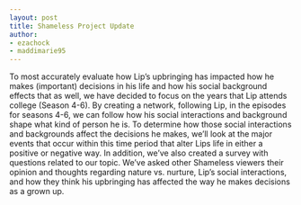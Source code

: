 ```yaml
---
layout: post
title: Shameless Project Update
author: 
- ezachock 
- maddimarie95
---
```


To most accurately evaluate how Lip’s upbringing has impacted how he makes (important) decisions in his life and how his social 
background effects that as well, we have decided to focus on the years that Lip attends college (Season 4-6). By creating a network, 
following Lip, in the episodes for seasons 4-6, we can follow how his social interactions and background shape what kind of person 
he is. To determine how those social interactions and backgrounds affect the decisions he makes, we’ll look at the major events that
occur within this time period that alter Lips life in either a positive or negative way. 
In addition, we’ve also created a survey with questions related to our topic. We’ve asked other Shameless viewers their opinion and 
thoughts regarding nature vs. nurture, Lip’s social interactions, and how they think his upbringing has affected the way he makes 
decisions as a grown up. 
